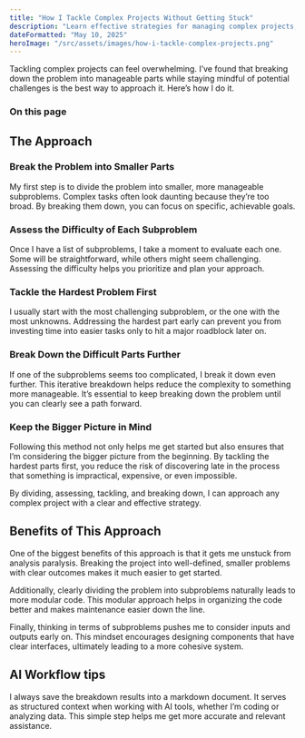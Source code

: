 ```yaml
---
title: "How I Tackle Complex Projects Without Getting Stuck"
description: "Learn effective strategies for managing complex projects, breaking them down into manageable pieces, and maintaining momentum throughout the development process."
dateFormatted: "May 10, 2025"
heroImage: "/src/assets/images/how-i-tackle-complex-projects.png"
--- 
```


Tackling complex projects can feel overwhelming. I’ve found that breaking down the problem into manageable parts while staying mindful of potential challenges is the best way to approach it. Here’s how I do it.

### On this page

## The Approach

### Break the Problem into Smaller Parts

My first step is to divide the problem into smaller, more manageable subproblems. Complex tasks often look daunting because they’re too broad. By breaking them down, you can focus on specific, achievable goals.

### Assess the Difficulty of Each Subproblem

Once I have a list of subproblems, I take a moment to evaluate each one. Some will be straightforward, while others might seem challenging. Assessing the difficulty helps you prioritize and plan your approach.

### Tackle the Hardest Problem First

I usually start with the most challenging subproblem, or the one with the most unknowns. Addressing the hardest part early can prevent you from investing time into easier tasks only to hit a major roadblock later on.

### Break Down the Difficult Parts Further

If one of the subproblems seems too complicated, I break it down even further. This iterative breakdown helps reduce the complexity to something more manageable. It’s essential to keep breaking down the problem until you can clearly see a path forward.

### Keep the Bigger Picture in Mind

Following this method not only helps me get started but also ensures that I’m considering the bigger picture from the beginning. By tackling the hardest parts first, you reduce the risk of discovering late in the process that something is impractical, expensive, or even impossible.

By dividing, assessing, tackling, and breaking down, I can approach any complex project with a clear and effective strategy.

## Benefits of This Approach

One of the biggest benefits of this approach is that it gets me unstuck from analysis paralysis. Breaking the project into well-defined, smaller problems with clear outcomes makes it much easier to get started.

Additionally, clearly dividing the problem into subproblems naturally leads to more modular code. This modular approach helps in organizing the code better and makes maintenance easier down the line.

Finally, thinking in terms of subproblems pushes me to consider inputs and outputs early on. This mindset encourages designing components that have clear interfaces, ultimately leading to a more cohesive system.

## AI Workflow tips

I always save the breakdown results into a markdown document. It serves as structured context when working with AI tools, whether I’m coding or analyzing data. This simple step helps me get more accurate and relevant assistance.
